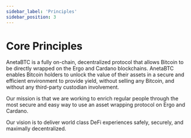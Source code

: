 ```yaml
---
sidebar_label: 'Principles'
sidebar_position: 3
---
```


# Core Principles

AnetaBTC is a fully on-chain, decentralized protocol that
allows Bitcoin to be directly wrapped on the Ergo and Cardano blockchains. 
AnetaBTC enables Bitcoin holders to unlock the value of their assets in a secure and efficient environment to provide yield, 
without selling any Bitcoin, and without any third-party custodian involvement.


Our mission is that we are working to enrich regular people through the most secure and easy way to use an asset wrapping protocol on Ergo and Cardano.


Our vision is to deliver world class DeFi experiences safely, securely, and maximally decentralized.